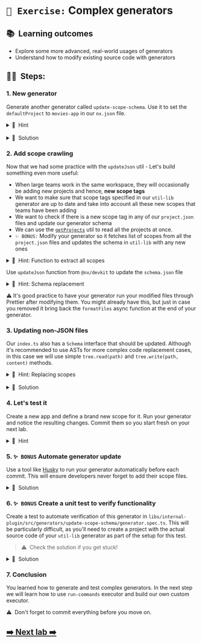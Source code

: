 # `📖 Exercise:` Complex generators

## 📚&nbsp;&nbsp;**Learning outcomes**

- Explore some more advanced, real-world usages of generators
- Understand how to modify existing source code with generators

## 🏋️‍♀️&nbsp;&nbsp;Steps:

### 1. New generator

Generate another generator called `update-scope-schema`. Use it to set the `defaultProject` to `movies-app` in our `nx.json` file.

<details>
  <summary>🐳&nbsp;&nbsp;Hint</summary>

- Use the [updateJson](https://nx.dev/nx-api/devkit/documents/updateJson) utility
- update the generator schema such that no `name` property is required
- Try it first before you head over to the solution
</details>
<br/>
<details>
  <summary>🐳&nbsp;&nbsp;Solution</summary>

```typescript
import { formatFiles, Tree, updateJson } from '@nx/devkit';

export default async function (tree: Tree) {
  updateJson(tree, 'nx.json', (json) => ({
    ...json,
    defaultProject: 'movies-app',
  }));
  await formatFiles(tree);
}
```

</details>

### 2. Add scope crawling

Now that we had some practice with the `updateJson` util - Let's build something even more useful:

- When large teams work in the same workspace, they will occasionally be adding new projects and hence, **new scope tags**
- We want to make sure that scope tags specified in our `util-lib` generator are up to date and take into account all these new scopes that teams have been adding
- We want to check if there is a new scope tag in any of our `project.json` files and update our generator schema
- We can use the [`getProjects`](https://nx.dev/nx-api/devkit/documents/getProjects) util to read all the projects at once.
- `✨ BONUS:` Modify your generator so it fetches list of scopes from all the `project.json` files and updates the schema in `util-lib` with any new ones

<details>
<summary>🐳&nbsp;&nbsp;Hint: Function to extract all scopes</summary>

```typescript
function getScopes(projectMap: Map<string, ProjectConfiguration>) {
  const allScopes: string[] = Array.from(projectMap.values())
    .map((project) => {
      if (project.tags) {
        const scopes = project.tags?.filter((tag: string) => tag.startsWith('scope:')) ?? [];
        return scopes;
      }
      return [];
    })
    .reduce((acc, tags) => [...acc, ...tags], [])
    .map((scope: string) => scope.slice(6));

  // remove duplicates
  return Array.from(new Set(allScopes));
}
```

</details>

Use `updateJson` function from `@nx/devkit` to update the `schema.json` file

<details>
<summary>🐳&nbsp;&nbsp;Hint: Schema replacement</summary>

```typescript
updateJson(
  tree,
  'libs/internal-plugin/src/generators/util-lib/schema.json',
  (schemaJson) => {
    schemaJson.properties.directory['x-prompt'].items = scopes.map(
      (scope) => ({
        value: scope,
        label: scope,
      })
    );
    schemaJson.properties.directory.enums = scopes;
    return schemaJson;
  }
);
```

</details>

⚠️ It's good practice to have your generator run your modified files through Prettier after modifying them. You might already have this, but just in case you removed it bring back the `formatFiles` async function at the end of your generator.

### 3. Updating non-JSON files

Our `index.ts` also has a `Schema` interface that should be updated. Although it's recommended to use ASTs for more complex code replacement cases, in this case we will use simple `tree.read(path)` and `tree.write(path, content)` methods.

<details>
<summary>🐳&nbsp;&nbsp;Hint: Replacing scopes</summary>

```typescript
function replaceScopes(content: string, scopes: string[]): string {
  const joinScopes = scopes.map((s) => `'${s}'`).join(' | ');
  const PATTERN = /interface UtilLibGeneratorSchema \{\n.*\n.*\n\}/gm;
  return content.replace(
    PATTERN,
    `interface UtilLibGeneratorSchema {
  name: string;
  directory: ${joinScopes};
}`
  );
}
```

</details>
<br/>
<details>
<summary>🐳&nbsp;&nbsp;Solution</summary>

```ts
import {
  Tree,
  updateJson,
  formatFiles,
  ProjectConfiguration,
  getProjects,
} from '@nx/devkit';

export async function generator(tree: Tree) {
  const scopes = getScopes(getProjects(tree));
  updateSchemaJson(tree, scopes);
  updateSchemaInterface(tree, scopes);
  await formatFiles(tree);
}

function getScopes(projectMap: Map<string, ProjectConfiguration>) {
  const projects: any[] = Array.from(projectMap.values());
  const allScopes: string[] = projects
    .map((project) =>
      project.tags?.filter((tag: string) => tag.startsWith('scope:')) ?? []
    )
    .reduce((acc, tags) => [...acc, ...tags], [])
    .map((scope: string) => scope.slice(6));
  return Array.from(new Set(allScopes));
}

function updateSchemaJson(tree: Tree, scopes: string[]) {
  updateJson(
    tree,
    'libs/internal-plugin/src/generators/util-lib/schema.json',
    (schemaJson) => {
      schemaJson.properties.directory['x-prompt'].items = scopes.map(
        (scope) => ({
          value: scope,
          label: scope,
        })
      );
      schemaJson.properties.directory.enums = scopes;
      return schemaJson;
    }
  );
}

function updateSchemaInterface(tree: Tree, scopes: string[]) {
  const joinScopes = scopes.map((s) => `'${s}'`).join(' | ');
  const interfaceDefinitionFilePath =
    'libs/internal-plugin/src/generators/util-lib/schema.d.ts';
  const newContent = `export interface UtilLibGeneratorSchema {
  name: string;
  directory: ${joinScopes};
}`;
  tree.write(interfaceDefinitionFilePath, newContent);
}
```
</details>

### 4. Let's test it

Create a new app and define a brand new scope for it. Run your generator and notice the resulting changes. Commit them so you start fresh on your next lab.

<details>
<summary>🐳&nbsp;&nbsp;Hint</summary>

```shell
nx generate app video-games --tags=scope:video-games
```

Our `internal-plugin` doesn't have tags either. Let's add some:

```jsonc
{
  // ...
  "tags": ["type:util", "scope:internal"]
}
```

Run generator again.

</details>

### 5. `✨ BONUS` Automate generator update

Use a tool like [Husky](https://typicode.github.io/husky/#/) to run your
generator automatically before each commit. This will ensure developers never forget to add
their scope files.

<details>
<summary>🐳&nbsp;&nbsp;Solution</summary>

```json
{
  "scripts": {
    "postinstall": "husky install",
    "pre-commit": "npx nx g @nx-workshop/internal-plugin:update-scope-schema"
  }
}
```

You may need to install husky with `npm install -D husky`.

</details>

### 6. `✨ BONUS` Create a unit test to verify functionality

Create a test to automate verification of this generator in `libs/internal-plugin/src/generators/update-scope-schema/generator.spec.ts`. This will be particularly difficult, as you'll need to create a project with the actual source code of your `util-lib` generator as part of the setup for this test.

> ⚠️&nbsp;&nbsp;Check the solution if you get stuck!

<details>
<summary>🐳&nbsp;&nbsp;Solution</summary>

```typescript
import { readJson, Tree } from '@nx/devkit';
import { createTreeWithEmptyWorkspace } from '@nx/devkit/testing';
import { libraryGenerator } from '@nx/js';
import { generatorGenerator, pluginGenerator } from '@nx/plugin/generators';
import { readFileSync } from 'fs';
import { join } from 'path';

import { Linter } from '@nx/eslint';
import { generator } from './generator';

describe('update-scope-schema generator', () => {
  let appTree: Tree;

  beforeEach(async () => {
    appTree = createTreeWithEmptyWorkspace();
    await addUtilLibProject(appTree);
    await libraryGenerator(appTree, {
      name: 'foo',
      tags: 'scope:foo',
      directory: 'foo',
    });
    await libraryGenerator(appTree, {
      name: 'bar',
      tags: 'scope:bar',
      directory: 'bar',
    });
  });

  it('should adjust the util-lib generator based on existing projects', async () => {
    await generator(appTree);
    const schemaJson = readJson(
      appTree,
      'libs/internal-plugin/src/generators/util-lib/schema.json'
    );
    expect(schemaJson.properties.directory['x-prompt'].items).toEqual([
      {
        value: 'foo',
        label: 'foo',
      },
      {
        value: 'bar',
        label: 'bar',
      },
    ]);
    const schemaInterface = appTree.read(
      'libs/internal-plugin/src/generators/util-lib/schema.d.ts',
      'utf-8'
    );
    expect(schemaInterface).toContain(`export interface UtilLibGeneratorSchema {
  name: string;
  directory: 'foo' | 'bar';
}`);
  });
});

async function addUtilLibProject(tree: Tree) {
  await pluginGenerator(tree, {
    name: 'internal-plugin',
    directory: 'libs/internal-plugin',
    skipTsConfig: false,
    unitTestRunner: 'jest',
    linter: Linter.EsLint,
    compiler: 'tsc',
    skipFormat: false,
    skipLintChecks: false,
  });
  await generatorGenerator(tree, {
    name: 'util-lib',
    path: 'libs/internal-plugin/src/generators/util-lib',
    unitTestRunner: 'jest',
  });
  const filesToCopy = [
    '../util-lib/generator.ts',
    '../util-lib/schema.json',
    '../util-lib/schema.d.ts',
  ];
  for (const file of filesToCopy) {
    tree.write(
      `libs/internal-plugin/src/generators/util-lib/${file}`,
      readFileSync(join(__dirname, file))
    );
  }
}

```

</details>

### 7. Conclusion

You learned how to generate and test complex generators. In the next step we will learn how to use `run-commands` executor and build our own custom executor.

⚠️&nbsp;&nbsp;Don't forget to commit everything before you move on.

## [➡️ Next lab ➡️](./deploy-target-and-custom-executor.md)
